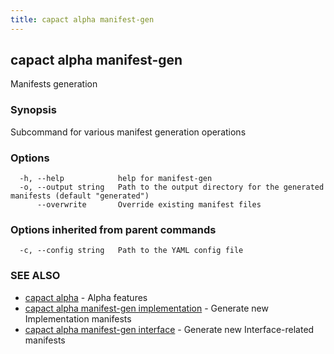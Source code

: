 ```yaml
---
title: capact alpha manifest-gen
---
```


## capact alpha manifest-gen

Manifests generation

### Synopsis

Subcommand for various manifest generation operations

### Options

```
  -h, --help            help for manifest-gen
  -o, --output string   Path to the output directory for the generated manifests (default "generated")
      --overwrite       Override existing manifest files
```

### Options inherited from parent commands

```
  -c, --config string   Path to the YAML config file
```

### SEE ALSO

* [capact alpha](capact_alpha.md)	 - Alpha features
* [capact alpha manifest-gen implementation](capact_alpha_manifest-gen_implementation.md)	 - Generate new Implementation manifests
* [capact alpha manifest-gen interface](capact_alpha_manifest-gen_interface.md)	 - Generate new Interface-related manifests

